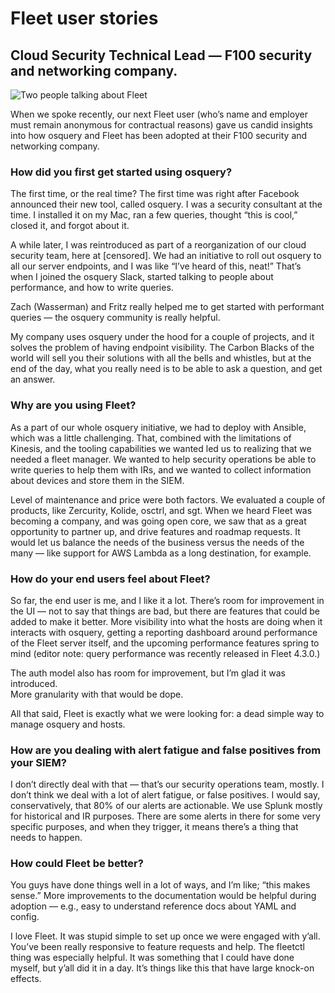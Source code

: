 # Fleet user stories

## Cloud Security Technical Lead — F100 security and networking company.

![Two people talking about Fleet](https://miro.medium.com/1*7BTPQ_RRbL9h9YkxT8caDQ.jpeg)

When we spoke recently, our next Fleet user (who’s name and employer must remain anonymous for contractual reasons) gave us candid insights into how osquery and Fleet has been adopted at their F100 security and networking company.

### How did you first get started using osquery?

The first time, or the real time? The first time was right after Facebook announced their new tool, called osquery. I was a security consultant at the time. I installed it on my Mac, ran a few queries, thought “this is cool,” closed it, and forgot about it.

A while later, I was reintroduced as part of a reorganization of our cloud security team, here at [censored]. We had an initiative to roll out osquery to all our server endpoints, and I was like “I’ve heard of this, neat!” That’s when I joined the osquery Slack, started talking to people about performance, and how to write queries.

Zach (Wasserman) and Fritz really helped me to get started with performant queries — the osquery community is really helpful.

My company uses osquery under the hood for a couple of projects, and it solves the problem of having endpoint visibility. The Carbon Blacks of the world will sell you their solutions with all the bells and whistles, but at the end of the day, what you really need is to be able to ask a question, and get an answer.

### Why are you using Fleet?

As a part of our whole osquery initiative, we had to deploy with Ansible, which was a little challenging. That, combined with the limitations of Kinesis, and the tooling capabilities we wanted led us to realizing that we needed a fleet manager. We wanted to help security operations be able to write queries to help them with IRs, and we wanted to collect information about devices and store them in the SIEM.

Level of maintenance and price were both factors. We evaluated a couple of products, like Zercurity, Kolide, osctrl, and sgt. When we heard Fleet was becoming a company, and was going open core, we saw that as a great opportunity to partner up, and drive features and roadmap requests. It would let us balance the needs of the business versus the needs of the many — like support for AWS Lambda as a long destination, for example.

### How do your end users feel about Fleet?

So far, the end user is me, and I like it a lot. There’s room for improvement in the UI — not to say that things are bad, but there are features that could be added to make it better. More visibility into what the hosts are doing when it interacts with osquery, getting a reporting dashboard around performance of the Fleet server itself, and the upcoming performance features spring to mind (editor note: query performance was recently released in Fleet 4.3.0.)

The auth model also has room for improvement, but I’m glad it was introduced.<br>More granularity with that would be dope.

All that said, Fleet is exactly what we were looking for: a dead simple way to manage osquery and hosts.

### How are you dealing with alert fatigue and false positives from your SIEM?

I don’t directly deal with that — that’s our security operations team, mostly. I don’t think we deal with a lot of alert fatigue, or false positives. I would say, conservatively, that 80% of our alerts are actionable. We use Splunk mostly for historical and IR purposes. There are some alerts in there for some very specific purposes, and when they trigger, it means there’s a thing that needs to happen.

### How could Fleet be better?

You guys have done things well in a lot of ways, and I’m like; “this makes sense.” More improvements to the documentation would be helpful during adoption — e.g., easy to understand reference docs about YAML and config.

I love Fleet. It was stupid simple to set up once we were engaged with y’all. You’ve been really responsive to feature requests and help. The fleetctl thing was especially helpful. It was something that I could have done myself, but y’all did it in a day. It’s things like this that have large knock-on effects.

<meta name="category" value="success stories">
<meta name="authorGitHubUsername" value="mike-j-thomas">
<meta name="authorFullName" value="Mike Thomas">
<meta name="publishedOn" value="2021-09-29">
<meta name="articleTitle" value="Fleet user stories — F100">
<meta name="articleImageUrl" value="https://miro.medium.com/1*7BTPQ_RRbL9h9YkxT8caDQ.jpeg">
